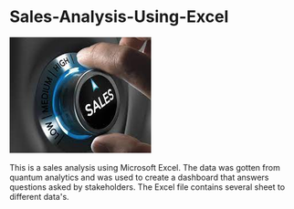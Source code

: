 # Sales-Analysis-Using-Excel

![](Sales.jpg)

This is a sales analysis using Microsoft Excel. The data was gotten from quantum analytics and was used to create a dashboard that answers questions asked by stakeholders. The Excel file contains several sheet to different data's.

